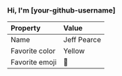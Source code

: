 ### Hi, I'm [your-github-username]

| Property | Value |
|:---------------|:-----------------|
| Name | Jeff Pearce |
| Favorite color | Yellow |
| Favorite emoji | :pizza: |

